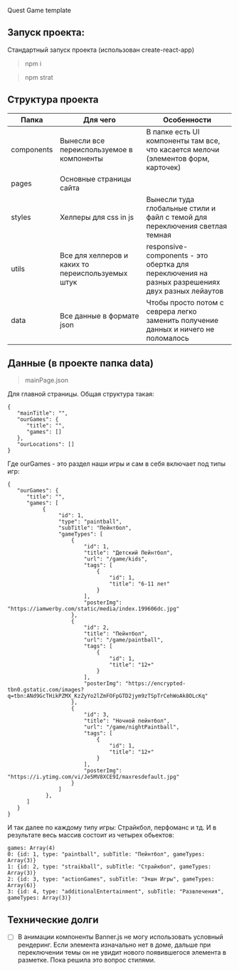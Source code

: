 Quest Game template


## Запуск проекта:
Стандартный запуск проекта (использован create-react-app)
 >npm i
 
 >npm strat

##  Структура проекта
|     Папка     |  Для чего        |    Особенности    |
| ----------- | -------------------- | ------------------- |
|components | Вынесли все переиспользуемое в компоненты | В  папке есть UI компоненты там все,  что касается мелочи (элементов форм, карточек) |
|pages | Основные страницы сайта  |  |
|styles | Хелперы для css in js |Вынесли туда глобальные стили и файл с темой для переключения светлая темная|
|utils | Все для хелперов и каких то переиспользуемых штук | responsive-components - это обертка для переключения на разных  разрешениях двух разных лейаутов|
|data|Все данные в формате json|Чтобы просто потом с севрера легко заменить получение данных и ничего не поломалось|

## Данные (в проекте папка data)

 >mainPage.json

Для главной страницы. Общая структура такая:

```
{
   "mainTitle": "",
   "ourGames": {
      "title": "",
      "games": []
   },
   "ourLocations": []
}

```

Где ourGames - это раздел наши игры и сам в себя включает под типы игр:

```
{
   "ourGames": {
      "title": "",
      "games": [
           {
                "id": 1,
                "type": "paintball",
                "subTitle": "Пейнтбол",
                "gameTypes": [
                    {
                        "id": 1,
                        "title": "Детский Пейнтбол",
                        "url": "/game/kids",
                        "tags": [
                            {
                                "id": 1,
                                "title": "6-11 лет"
                            }
                        ],
                        "posterImg": "https://iamwerby.com/static/media/index.199606dc.jpg"
                    },
                    {
                        "id": 2,
                        "title": "Пейнтбол",
                        "url": "/game/paintball",
                        "tags": [
                            {
                                "id": 1,
                                "title": "12+"
                            }
                        ],
                        "posterImg": "https://encrypted-tbn0.gstatic.com/images?q=tbn:ANd9GcTHikPZMX_KzZyYo2lZmFOFpGTD2jym9zTSpTrCehWoAk8OLcKq"
                    },
                    {
                        "id": 3,
                        "title": "Ночной пейнтбол",
                        "url": "/game/nightPaintball",
                        "tags": [
                            {
                                "id": 1,
                                "title": "12+"
                            }
                        ],
                        "posterImg": "https://i.ytimg.com/vi/Je5MV8XCE9I/maxresdefault.jpg"
                    }
                ]
            },
      ]
   }
}

```
И так далее по каждому типу игры: Страйкбол, перфоманс и тд. И в результате весь массив состоит из четырех обьектов:
```
games: Array(4)
0: {id: 1, type: "paintball", subTitle: "Пейнтбол", gameTypes: Array(3)}
1: {id: 2, type: "straikball", subTitle: "Страйкбол", gameTypes: Array(3)}
2: {id: 3, type: "actionGames", subTitle: "Экшн Игры", gameTypes: Array(6)}
3: {id: 4, type: "additionalEntertainment", subTitle: "Развлечения", gameTypes: Array(3)}
```

##  Технические долги

- [ ] В анимации компоненты Banner.js не могу использовать условный рендеринг. Если элемента изначально нет в доме, дальше при переключении темы он не увидит нового появившегося элемента в разметке. Пока решила это вопрос стилями.

